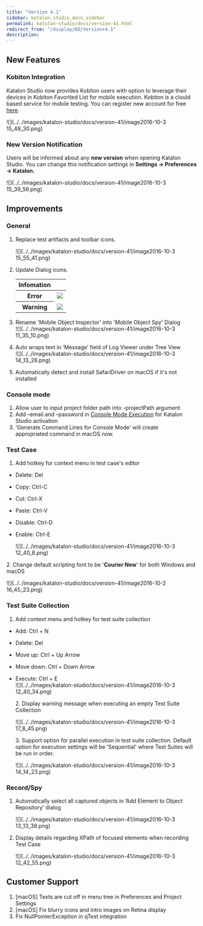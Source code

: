 ```yaml
---
title: "Version 4.1" 
sidebar: katalon_studio_docs_sidebar
permalink: katalon-studio/docs/version-41.html 
redirect_from: "/display/KD/Version+4.1" 
description: 
---
```

New Features
------------

### Kobiton Integration

Katalon Studio now provides Kobiton users with option to leverage their devices in Kobiton Favorited List for mobile execution. Kobiton is a clould based service for mobile testing. You can register new account for free [here](https://portal-test.kobiton.com/login).

![](../../images/katalon-studio/docs/version-41/image2016-10-3 15_48_30.png)

### New Version Notification

Users will be informed about any **new version** when opening Katalon Studio. You can change this notification settings in **Settings -> Preferences -> Katalon.**

![](../../images/katalon-studio/docs/version-41/image2016-10-3 15_39_56.png)

Improvements
------------

### General

1.  Replace test artifacts and toolbar icons.
    
    ![](../../images/katalon-studio/docs/version-41/image2016-10-3 15_55_41.png)  
      
    
2.  Update Dialog icons.
    
    <table><thead><tr><th>Infomation</th><th></th></tr></thead><tbody><tr><th>Error</th><td><div class="content-wrapper"><span class="confluence-embedded-file-wrapper"><img class="confluence-embedded-image" src="../../images/katalon-studio/docs/version-41/image2016-10-3 15_59_52.png" data-image-src="/download/attachments/2851102/image2016-10-3%2015%3A59%3A52.png?version=1&amp;modificationDate=1475485193000&amp;api=v2" data-unresolved-comment-count="0" data-linked-resource-id="2851315" data-linked-resource-version="1" data-linked-resource-type="attachment" data-linked-resource-default-alias="image2016-10-3 15:59:52.png" data-base-url="https://docs.katalon.com" data-linked-resource-content-type="image/png" data-linked-resource-container-id="2851102" data-linked-resource-container-version="1"></span></div></td></tr><tr><th>Warning</th><td><div class="content-wrapper"><span class="confluence-embedded-file-wrapper image-center-wrapper"><img class="confluence-embedded-image image-center" src="../../images/katalon-studio/docs/version-41/image2016-10-3 16_0_53.png" data-image-src="/download/attachments/2851102/image2016-10-3%2016%3A0%3A53.png?version=1&amp;modificationDate=1475485253000&amp;api=v2" data-unresolved-comment-count="0" data-linked-resource-id="2851318" data-linked-resource-version="1" data-linked-resource-type="attachment" data-linked-resource-default-alias="image2016-10-3 16:0:53.png" data-base-url="https://docs.katalon.com" data-linked-resource-content-type="image/png" data-linked-resource-container-id="2851102" data-linked-resource-container-version="1"></span></div></td></tr></tbody></table>
    
3.  Rename 'Mobile Object Inspector' into 'Mobile Object Spy' Dialog  
    ![](../../images/katalon-studio/docs/version-41/image2016-10-3 11_35_10.png)  
      
    
4.  Auto wraps text in ‘Message’ field of Log Viewer under Tree View  
    ![](../../images/katalon-studio/docs/version-41/image2016-10-3 14_13_26.png)  
      
    
5.  Automatically detect and install SafariDriver on macOS if it's not installed

### Console mode

1.  Allow user to input project folder path into -projectPath argument
2.  Add –email and –password in [Console Mode Execution](/display/KD/Console+Mode+Execution) for Katalon Studio activation
3.  'Generate Command Lines for Console Mode' will create appropriated command in macOS now.

### Test Case

1.  Add hotkey for context menu in test case's editor

*   Delete: Del
*   Copy: Ctrl-C
*   Cut: Ctrl-X
*   Paste: Ctrl-V
*   Disable: Ctrl-D
*   Enable: Ctrl-E  
      
    ![](../../images/katalon-studio/docs/version-41/image2016-10-3 12_40_8.png)

2\. Change default scripting font to be '**Courier New**' for both Windows and macOS

![](../../images/katalon-studio/docs/version-41/image2016-10-2 16_45_23.png)

### Test Suite Collection

1.  Add context menu and hotkey for test suite collection

*   Add: Ctrl + N
*   Delete: Del
*   Move up: Ctrl + Up Arrow
*   Move down: Ctrl + Down Arrow
*   Execute: Ctrl + E  
    ![](../../images/katalon-studio/docs/version-41/image2016-10-3 12_40_34.png)  
      
    2\. Display warning message when executing an empty Test Suite Collection  
      
    ![](../../images/katalon-studio/docs/version-41/image2016-10-3 17_8_45.png)  
      
    3\. Support option for parallel execution in test suite collection. Default option for execution settings will be 'Sequential' where Test Suites will be run in order.  
      
    ![](../../images/katalon-studio/docs/version-41/image2016-10-3 14_14_23.png)

### Record/Spy

1.  Automatically select all captured objects in ‘Add Element to Object Repository’ dialog  
      
    ![](../../images/katalon-studio/docs/version-41/image2016-10-3 13_13_38.png)  
      
    
2.  Display details regarding XPath of focused elements when recording Test Case  
      
    ![](../../images/katalon-studio/docs/version-41/image2016-10-3 12_42_55.png)

Customer Support
----------------

1.  \[macOS\] Texts are cut off in menu tree in Preferences and Project Settings
2.  \[macOS\] Fix blurry icons and intro images on Retina display
3.  Fix NullPointerException in qTest integration